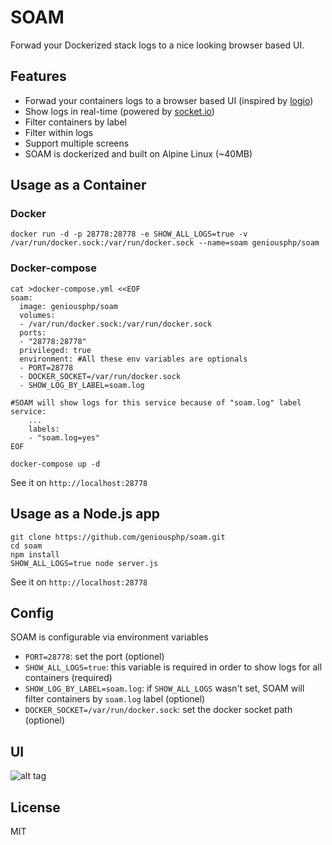 # SOAM

Forwad your Dockerized stack logs to a nice looking browser based UI.

## Features
* Forwad your containers logs to a browser based UI (inspired by [logio](http://logio.org/))
* Show logs in real-time (powered by [socket.io](http://socket.io/))
* Filter containers by label
* Filter within logs
* Support multiple screens
* SOAM is dockerized and built on Alpine Linux (~40MB)

## Usage as a Container

### Docker

```
docker run -d -p 28778:28778 -e SHOW_ALL_LOGS=true -v /var/run/docker.sock:/var/run/docker.sock --name=soam geniousphp/soam
```

### Docker-compose

```
cat >docker-compose.yml <<EOF
soam:
  image: geniousphp/soam
  volumes:
  - /var/run/docker.sock:/var/run/docker.sock
  ports:
  - "28778:28778"
  privileged: true
  environment: #All these env variables are optionals
  - PORT=28778
  - DOCKER_SOCKET=/var/run/docker.sock 
  - SHOW_LOG_BY_LABEL=soam.log

#SOAM will show logs for this service because of "soam.log" label
service:
    ...
    labels:
    - "soam.log=yes"
EOF

docker-compose up -d
```

See it on `http://localhost:28778`

## Usage as a Node.js app

```
git clone https://github.com/geniousphp/soam.git
cd soam
npm install
SHOW_ALL_LOGS=true node server.js
```
See it on `http://localhost:28778`

## Config
SOAM is configurable via environment variables

* `PORT=28778`: set the port (optionel)
* `SHOW_ALL_LOGS=true`: this variable is required in order to show logs for all containers (required)
* `SHOW_LOG_BY_LABEL=soam.log`: if `SHOW_ALL_LOGS` wasn't set, SOAM will filter containers by `soam.log` label (optionel)
* `DOCKER_SOCKET=/var/run/docker.sock`: set the docker socket path (optionel)

## UI

![alt tag](https://raw.githubusercontent.com/geniousphp/soam/master/public/ui.png)

## License

MIT